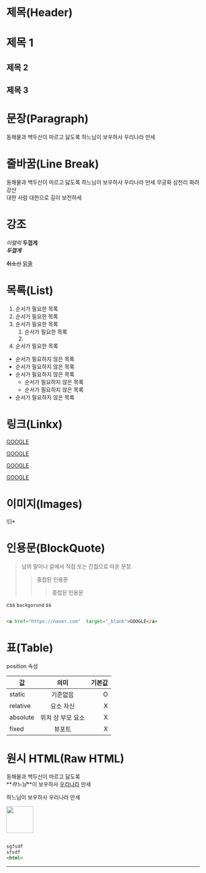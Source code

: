 # 제목(Header)
# 제목 1
## 제목 2
## 제목 3

# 문장(Paragraph)
동해물과 백두산이 마르고 닳도록 하느님이 보우하사 우리나라 만세

#  줄바꿈(Line Break)
동해물과 백두산이 마르고 닳도록
하느님이 보우하사 우리나라 만세
무궁화 삼천리 화려 강산<br/>
대한 사람 대한으로 길이 보전하세


# 강조
_이탤릭_
**두껍게**  
**_두껍게_**  

~~취소선~~
<u>밑줄</u>


# 목록(List)

1. 순서가 필요한 목록
1. 순서가 필요한 목록
1. 순서가 필요한 목록
   1. 순서가 필요한 목록
   1. 
2. 순서가 필요한 목록


- 순서가 필요하지 않은 목록
- 순서가 필요하지 않은 목록
- 순서가 필요하지 않은 목록
    - 순서가 필요하지 않은 목록
    - 순서가 필요하지 않은 목록
- 순서가 필요하지 않은 목록    


# 링크(Linkx)


<a href="https://naver.com">GOOGLE</a>



[GOOGLE](https://naver.com) 


[GOOGLE](https://naver.com "네이버로 이동") 


<a href="https://naver.com"  target="_blank">GOOGLE</a>


# 이미지(Images)
![]*


<!-- ![HEROPY](https://image.utoimage.com/preview/cp872722/2022/12/202212008462_500.jpg) -->

# 인용문(BlockQuote)

> 남의 말이나 글에서 직접 또는 간접으로 따온 문장.
>> 중첩된 인용문
>>> 중첩된 인용문

css     `backgorund` ss


```html

<a href="https://naver.com"  target="_blank">GOOGLE</a>


```


# 표(Table)

position 속성

값 | 의미 | 기본값
--|:--:|--:
static | 기준없음 |  O
relative | 요소 자신 | X
absolute | 위치 상 부모 요소 | X
fixed | 뷰포트 | X


# 원시 HTML(Raw HTML)


동해물과 <span>백두산이</span> 마르고 닳도록 <br/>
**_하느님_**이 보우하사 <u>우리나라</u> 만세

하느님이 보우하사 우리나라 만세

<img width="70" src="https://image.utoimage.com/preview/cp872722/2022/12/202212008462_500.jpg">

```html

sgfsdf
sfsdf
<html>
```


---


























